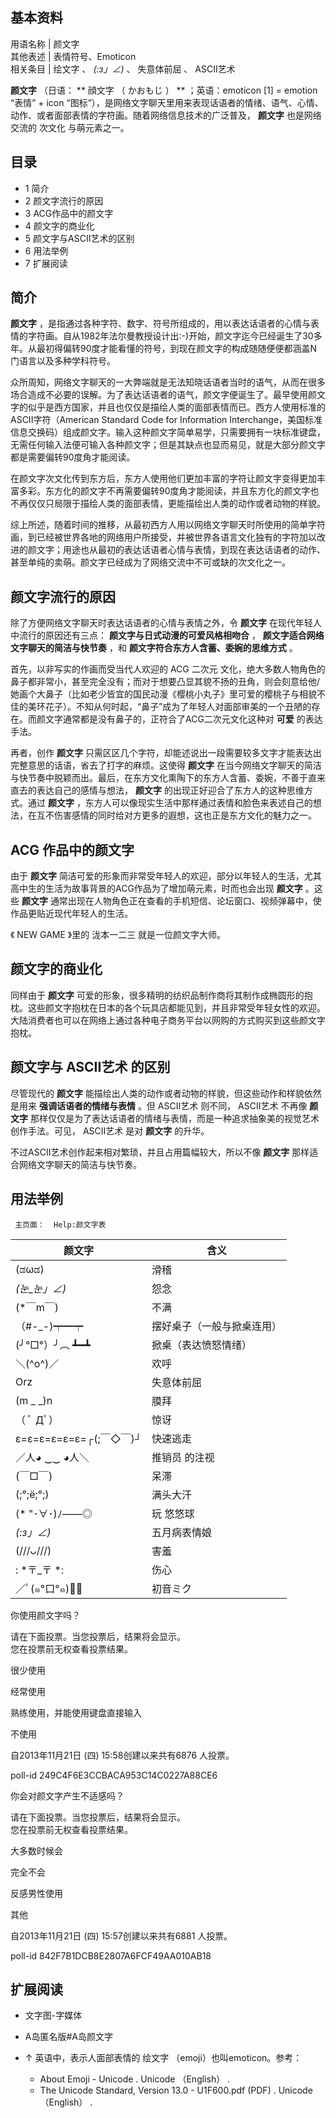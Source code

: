 **基本资料**  
---  
用语名称  |  颜文字   
其他表述  |  表情符号、Emoticon   
相关条目  |  绘文字  、  _(:з」∠)_  、  失意体前屈  、  ASCII艺术   
  
**颜文字** （日语： ** 顔文字  （  かおもじ  ）  ** ；英语：emoticon  [1]  = emotion “表情” + icon
“图标”），是网络文字聊天里用来表现话语者的情绪、语气、心情、动作、或者面部表情的字符画。随着网络信息技术的广泛普及， **颜文字** 也是网络交流的
次文化  与萌元素之一。

##  目录

  * 1  简介 
  * 2  颜文字流行的原因 
  * 3  ACG作品中的颜文字 
  * 4  颜文字的商业化 
  * 5  颜文字与ASCII艺术的区别 
  * 6  用法举例 
  * 7  扩展阅读 

##  简介

**颜文字**
，是指通过各种字符、数字、符号所组成的，用以表达话语者的心情与表情的字符画。自从1982年法尔曼教授设计出:-)开始，颜文字迄今已经诞生了30多年。从最初得偏转90度才能看懂的符号，到现在颜文字的构成随随便便都涵盖N门语言以及多种学科符号。

众所周知，网络文字聊天的一大弊端就是无法知晓话语者当时的语气，从而在很多场合造成不必要的误解。为了表达话语者的语气，颜文字便诞生了。最早使用颜文字的似乎是西方国家，并且也仅仅是描绘人类的面部表情而已。西方人使用标准的ASCII字符（American
Standard Code for Information
Interchange，美国标准信息交换码）组成颜文字。输入这种颜文字简单易学，只需要拥有一块标准键盘，无需任何输入法便可输入各种颜文字；但是其缺点也显而易见，就是大部分颜文字都是需要偏转90度角才能阅读。

在颜文字次文化传到东方后，东方人使用他们更加丰富的字符让颜文字变得更加丰富多彩。东方化的颜文字不再需要偏转90度角才能阅读，并且东方化的颜文字也不再仅仅只局限于描绘人类的面部表情，更能描绘出人类的动作或者动物的样貌。

综上所述，随着时间的推移，从最初西方人用以网络文字聊天时所使用的简单字符画，到已经被世界各地的网络用户所接受，并被世界各语言文化独有的字符加以改进的颜文字；用途也从最初的表达话语者心情与表情，到现在表达话语者的动作、甚至单纯的卖萌。颜文字已经成为了网络交流中不可或缺的次文化之一。

##  颜文字流行的原因

除了方便网络文字聊天时表达话语者的心情与表情之外，令 **颜文字** 在现代年轻人中流行的原因还有三点： **颜文字与日式动漫的可爱风格相吻合** ，
**颜文字适合网络文字聊天的简洁与快节奏** ，和 **颜文字符合东方人含蓄、委婉的思维方式** 。

首先，以非写实的作画而受当代人欢迎的  ACG  二次元
文化，绝大多数人物角色的鼻子都非常小，甚至完全没有；而对于想要凸显其貌不扬的丑角，则会刻意给他/她画个大鼻子（比如老少皆宜的国民动漫《樱桃小丸子》里可爱的樱桃子与相貌不佳的美环花子）。不知从何时起，“鼻子”成为了年轻人对面部审美的一个丑陋的存在。而颜文字通常都是没有鼻子的，正符合了ACG二次元文化这种对
**可爱** 的表达手法。

再者，创作 **颜文字** 只需区区几个字符，却能述说出一段需要较多文字才能表达出完整意思的话语，省去了打字的麻烦。这使得 **颜文字**
在当今网络文字聊天的简洁与快节奏中脱颖而出。最后，在东方文化熏陶下的东方人含蓄、委婉，不善于直来直去的表达自己的感情与想法， **颜文字**
的出现正好迎合了东方人的这种思维方式。通过 **颜文字**
，东方人可以像现实生活中那样通过表情和脸色来表述自己的想法，在互不伤害感情的同时给对方更多的遐想，这也正是东方文化的魅力之一。

##  ACG  作品中的颜文字

由于 **颜文字** 简洁可爱的形象而非常受年轻人的欢迎，部分以年轻人的生活，尤其高中生的生活为故事背景的ACG作品为了增加萌元素，时而也会出现
**颜文字** 。这些 **颜文字** 通常出现在人物角色正在查看的手机短信、论坛窗口、视频弹幕中，使作品更贴近现代年轻人的生活。

《  NEW GAME  》里的  泷本一二三  就是一位颜文字大师。

##  颜文字的商业化

同样由于 **颜文字**
可爱的形象，很多精明的纺织品制作商将其制作成椭圆形的抱枕。这些颜文字抱枕在日本的各个玩具店都能见到，并且非常受年轻女性的欢迎。大陆消费者也可以在网络上通过各种电子商务平台以网购的方式购买到这些颜文字抱枕。

##  颜文字与  ASCII艺术  的区别

尽管现代的 **颜文字** 能描绘出人类的动作或者动物的样貌，但这些动作和样貌依然是用来 **强调话语者的情绪与表情** 。但  ASCII艺术  则不同，
ASCII艺术  不再像 **颜文字** 那样仅仅是为了表达话语者的情绪与表情，而是一种追求抽象美的视觉艺术创作手法。可见，  ASCII艺术  是对
**颜文字** 的升华。

不过ASCII艺术创作起来相对繁琐，并且占用篇幅较大，所以不像 **颜文字** 那样适合网络文字聊天的简洁与快节奏。

##  用法举例

     主页面：  Help:颜文字表 
颜文字  |  含义   
---|---  
(ಡωಡ)  |  滑稽   
_(눈_눈」∠)_  |  怨念   
(*￣m￣)  |  不满   
（#-_-)┯━┯  |  摆好桌子（一般与掀桌连用）   
(╯°□°）╯︵ ┻━┻  |  掀桌（表达愤怒情绪）   
＼(^o^)／  |  欢呼   
Orz  |  失意体前屈   
(m _ _)n  |  膜拜   
（ ﾟ Дﾟ）  |  惊讶   
ε=ε=ε=ε=ε=ε=┌(;￣◇￣)┘  |  快速逃走   
／人◕ ‿‿ ◕人＼  |  推销员  的注视   
(￣□￣)  |  呆滞   
(;°;ё;°;)  |  满头大汗   
(* "･∀･)ﾉ――◎  |  玩  悠悠球   
_(:з」∠)_  |  五月病表情娘   
(///ᴗ///)  |  害羞   
: *〒_〒 *:  |  伤心   
／ﾟ(๑°口°๑)ﾟ＼  |  初音ミク   
  
你使用颜文字吗？

请在下面投票。当您投票后，结果将会显示。  
您在投票前无权查看投票结果。

很少使用

经常使用

熟练使用，并能使用键盘直接输入

不使用

自2013年11月21日 (四) 15:58创建以来共有6876 人投票。

poll-id 249C4F6E3CCBACA953C14C0227A88CE6

  

你会对颜文字产生不适感吗？

请在下面投票。当您投票后，结果将会显示。  
您在投票前无权查看投票结果。

大多数时候会

完全不会

反感男性使用

其他

自2013年11月21日 (四) 15:57创建以来共有6881 人投票。

poll-id 842F7B1DCB8E2807A6FCF49AA010AB18

  

##  扩展阅读

  * 文字图-字媒体 
  * A岛匿名版#A岛颜文字 

* ↑  英语中，表示人面部表情的  绘文字  （emoji）也叫emoticon。参考： 

  * About Emoji - Unicode  . Unicode  （English）  . 
  * The Unicode Standard, Version 13.0 - U1F600.pdf  (PDF)  . Unicode  （English）  . 

